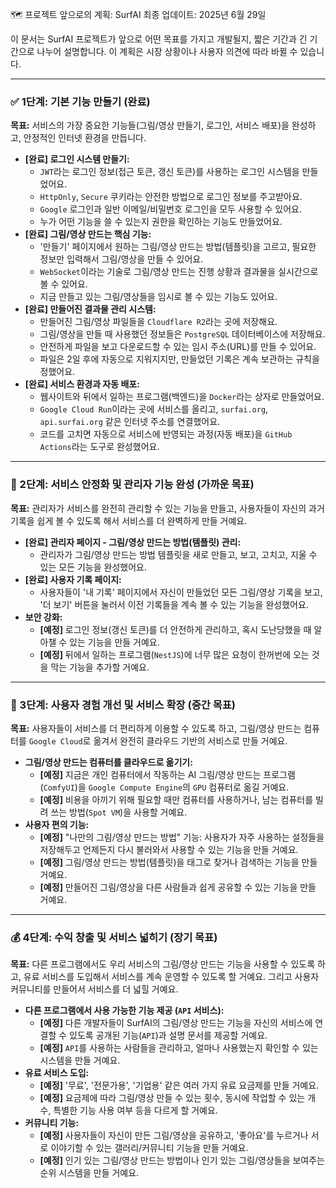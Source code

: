 🗺️ 프로젝트 앞으로의 계획: SurfAI
최종 업데이트: 2025년 6월 29일

이 문서는 SurfAI 프로젝트가 앞으로 어떤 목표를 가지고 개발될지, 짧은 기간과 긴 기간으로 나누어 설명합니다. 이 계획은 시장 상황이나 사용자 의견에 따라 바뀔 수 있습니다.

---

### ✅ 1단계: 기본 기능 만들기 (완료)

**목표:** 서비스의 가장 중요한 기능들(그림/영상 만들기, 로그인, 서비스 배포)을 완성하고, 안정적인 인터넷 환경을 만듭니다.

-   **[완료] 로그인 시스템 만들기:**
    -   `JWT`라는 로그인 정보(접근 토큰, 갱신 토큰)를 사용하는 로그인 시스템을 만들었어요.
    -   `HttpOnly`, `Secure` 쿠키라는 안전한 방법으로 로그인 정보를 주고받아요.
    -   `Google` 로그인과 일반 이메일/비밀번호 로그인을 모두 사용할 수 있어요.
    -   누가 어떤 기능을 쓸 수 있는지 권한을 확인하는 기능도 만들었어요.
-   **[완료] 그림/영상 만드는 핵심 기능:**
    -   '만들기' 페이지에서 원하는 그림/영상 만드는 방법(템플릿)을 고르고, 필요한 정보만 입력해서 그림/영상을 만들 수 있어요.
    -   `WebSocket`이라는 기술로 그림/영상 만드는 진행 상황과 결과물을 실시간으로 볼 수 있어요.
    -   지금 만들고 있는 그림/영상들을 임시로 볼 수 있는 기능도 있어요.
-   **[완료] 만들어진 결과물 관리 시스템:**
    -   만들어진 그림/영상 파일들을 `Cloudflare R2`라는 곳에 저장해요.
    -   그림/영상을 만들 때 사용했던 정보들은 `PostgreSQL` 데이터베이스에 저장해요.
    -   안전하게 파일을 보고 다운로드할 수 있는 임시 주소(URL)를 만들 수 있어요.
    -   파일은 2일 후에 자동으로 지워지지만, 만들었던 기록은 계속 보관하는 규칙을 정했어요.
-   **[완료] 서비스 환경과 자동 배포:**
    -   웹사이트와 뒤에서 일하는 프로그램(백엔드)을 `Docker`라는 상자로 만들었어요.
    -   `Google Cloud Run`이라는 곳에 서비스를 올리고, `surfai.org`, `api.surfai.org` 같은 인터넷 주소를 연결했어요.
    -   코드를 고치면 자동으로 서비스에 반영되는 과정(자동 배포)을 `GitHub Actions`라는 도구로 완성했어요.

---

### 🚀 2단계: 서비스 안정화 및 관리자 기능 완성 (가까운 목표)

**목표:** 관리자가 서비스를 완전히 관리할 수 있는 기능을 만들고, 사용자들이 자신의 과거 기록을 쉽게 볼 수 있도록 해서 서비스를 더 완벽하게 만들 거예요.

-   **[완료] 관리자 페이지 - 그림/영상 만드는 방법(템플릿) 관리:**
    -   관리자가 그림/영상 만드는 방법 템플릿을 새로 만들고, 보고, 고치고, 지울 수 있는 모든 기능을 완성했어요.
-   **[완료] 사용자 기록 페이지:**
    -   사용자들이 '내 기록' 페이지에서 자신이 만들었던 모든 그림/영상 기록을 보고, '더 보기' 버튼을 눌러서 이전 기록들을 계속 볼 수 있는 기능을 완성했어요.
-   **보안 강화:**
    -   **[예정]** 로그인 정보(갱신 토큰)를 더 안전하게 관리하고, 혹시 도난당했을 때 알아챌 수 있는 기능을 만들 거예요.
    -   **[예정]** 뒤에서 일하는 프로그램(`NestJS`)에 너무 많은 요청이 한꺼번에 오는 것을 막는 기능을 추가할 거예요.

---

### 🌟 3단계: 사용자 경험 개선 및 서비스 확장 (중간 목표)

**목표:** 사용자들이 서비스를 더 편리하게 이용할 수 있도록 하고, 그림/영상 만드는 컴퓨터를 `Google Cloud`로 옮겨서 완전히 클라우드 기반의 서비스로 만들 거예요.

-   **그림/영상 만드는 컴퓨터를 클라우드로 옮기기:**
    -   **[예정]** 지금은 개인 컴퓨터에서 작동하는 AI 그림/영상 만드는 프로그램(`ComfyUI`)을 `Google Compute Engine`의 `GPU` 컴퓨터로 옮길 거예요.
    -   **[예정]** 비용을 아끼기 위해 필요할 때만 컴퓨터를 사용하거나, 남는 컴퓨터를 빌려 쓰는 방법(`Spot VM`)을 사용할 거예요.
-   **사용자 편의 기능:**
    -   **[예정]** "나만의 그림/영상 만드는 방법" 기능: 사용자가 자주 사용하는 설정들을 저장해두고 언제든지 다시 불러와서 사용할 수 있는 기능을 만들 거예요.
    -   **[예정]** 그림/영상 만드는 방법(템플릿)을 태그로 찾거나 검색하는 기능을 만들 거예요.
    -   **[예정]** 만들어진 그림/영상을 다른 사람들과 쉽게 공유할 수 있는 기능을 만들 거예요.

---

### 💰 4단계: 수익 창출 및 서비스 넓히기 (장기 목표)

**목표:** 다른 프로그램에서도 우리 서비스의 그림/영상 만드는 기능을 사용할 수 있도록 하고, 유료 서비스를 도입해서 서비스를 계속 운영할 수 있도록 할 거예요. 그리고 사용자 커뮤니티를 만들어서 서비스를 더 넓힐 거예요.

-   **다른 프로그램에서 사용 가능한 기능 제공 (`API` 서비스):**
    -   **[예정]** 다른 개발자들이 SurfAI의 그림/영상 만드는 기능을 자신의 서비스에 연결할 수 있도록 공개된 기능(`API`)과 설명 문서를 제공할 거예요.
    -   **[예정]** `API`를 사용하는 사람들을 관리하고, 얼마나 사용했는지 확인할 수 있는 시스템을 만들 거예요.
-   **유료 서비스 도입:**
    -   **[예정]** '무료', '전문가용', '기업용' 같은 여러 가지 유료 요금제를 만들 거예요.
    -   **[예정]** 요금제에 따라 그림/영상 만들 수 있는 횟수, 동시에 작업할 수 있는 개수, 특별한 기능 사용 여부 등을 다르게 할 거예요.
-   **커뮤니티 기능:**
    -   **[예정]** 사용자들이 자신이 만든 그림/영상을 공유하고, '좋아요'를 누르거나 서로 이야기할 수 있는 갤러리/커뮤니티 기능을 만들 거예요.
    -   **[예정]** 인기 있는 그림/영상 만드는 방법이나 인기 있는 그림/영상들을 보여주는 순위 시스템을 만들 거예요.